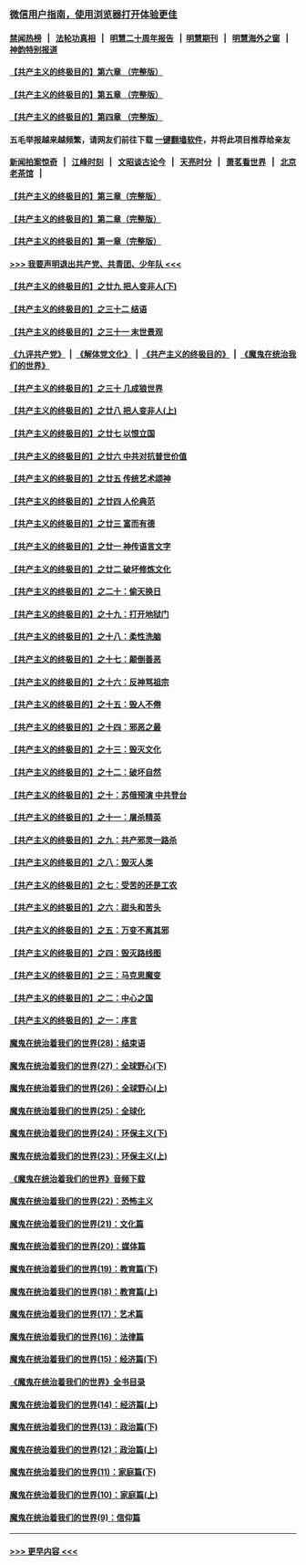 ### [微信用户指南，使用浏览器打开体验更佳](https://github.com/gfw-breaker/banned-news1/blob/master/indexes/wechat-guide.md?t=0)
#### [禁闻热榜](热点新闻.md?t=0)  &nbsp;&nbsp;|&nbsp;&nbsp; [法轮功真相](https://github.com/gfw-breaker/truth/blob/master/README.md?t=0) &nbsp;&nbsp;|&nbsp;&nbsp; [明慧二十周年报告](https://github.com/gfw-breaker/mh-reports/blob/master/README.md?t=0) &nbsp;&nbsp;|&nbsp;&nbsp;[明慧期刊](https://github.com/gfw-breaker/mh-qikan) &nbsp;&nbsp;|&nbsp;&nbsp; [明慧海外之窗](https://github.com/gfw-breaker/mh-news/blob/master/README.md?t=0) &nbsp;&nbsp;|&nbsp;&nbsp; [神韵特别报道](https://github.com/gfw-breaker/mh-news/blob/master/shenyun.md?t=0)
#### [【共产主义的终极目的】第六章 （完整版）](../pages/nsc422/n11428913.md?t=02110844) 
#### [【共产主义的终极目的】第五章 （完整版）](../pages/nsc422/n11428912.md?t=02110844) 
#### [【共产主义的终极目的】第四章 （完整版）](../pages/nsc422/n11428907.md?t=02110844) 
#### 五毛举报越来越频繁，请网友们前往下载 [一键翻墙软件](https://github.com/gfw-breaker/ssr-accounts)，并将此项目推荐给亲友
#### [新闻拍案惊奇](https://github.com/gfw-breaker/banned-news1/blob/master/pages/link4.md) &nbsp;&nbsp;|&nbsp;&nbsp; [江峰时刻](https://github.com/gfw-breaker/banned-news1/blob/master/pages/link4.md) &nbsp;&nbsp;|&nbsp;&nbsp; [文昭谈古论今](https://github.com/gfw-breaker/banned-news1/blob/master/pages/link4.md) &nbsp;&nbsp;|&nbsp;&nbsp; [天亮时分](https://github.com/gfw-breaker/banned-news1/blob/master/pages/link4.md) &nbsp;&nbsp;|&nbsp;&nbsp; [萧茗看世界](https://github.com/gfw-breaker/banned-news1/blob/master/pages/link4.md) &nbsp;&nbsp;|&nbsp;&nbsp; [北京老茶馆](https://github.com/gfw-breaker/banned-news1/blob/master/pages/link4.md) &nbsp;&nbsp;|&nbsp;&nbsp; 
#### [【共产主义的终极目的】第三章（完整版）](../pages/nsc422/n11428848.md?t=02110844) 
#### [【共产主义的终极目的】第二章（完整版）](../pages/nsc422/n11428831.md?t=02110844) 
#### [【共产主义的终极目的】第一章（完整版）](../pages/nsc422/n11417651.md?t=02110844) 
#### [>>> 我要声明退出共产党、共青团、少年队 <<<](https://github.com/begood0513/goodnews/blob/master/quit/letter.md) 
#### [【共产主义的终极目的】之廿九 把人变非人(下)](../pages/nsc422/n11344140.md?t=02110844) 
#### [【共产主义的终极目的】之三十二 结语](../pages/nsc422/n11360535.md?t=02110844) 
#### [【共产主义的终极目的】之三十一 末世景观](../pages/nsc422/n11351129.md?t=02110844) 
#### [《九评共产党》](https://github.com/begood0513/9ping.md/blob/master/README.md) &nbsp;|&nbsp; [《解体党文化》](../../../../jtdwh.md/blob/master/README.md)  &nbsp;|&nbsp; [《共产主义的终极目的》](../../../../gczydzjmd.md/blob/master/README.md) &nbsp;|&nbsp; [《魔鬼在统治我们的世界》](../../../../mgztzwmdsj.md/blob/master/README.md) 
#### [【共产主义的终极目的】之三十 几成狼世界](../pages/nsc422/n11348280.md?t=02110844) 
#### [【共产主义的终极目的】之廿八 把人变非人(上)](../pages/nsc422/n11340492.md?t=02110844) 
#### [【共产主义的终极目的】之廿七 以恨立国](../pages/nsc422/n11336944.md?t=02110844) 
#### [【共产主义的终极目的】之廿六 中共对抗普世价值](../pages/nsc422/n11324785.md?t=02110844) 
#### [【共产主义的终极目的】之廿五 传统艺术颂神](../pages/nsc422/n11296396.md?t=02110844) 
#### [【共产主义的终极目的】之廿四 人伦典范](../pages/nsc422/n11296397.md?t=02110844) 
#### [【共产主义的终极目的】之廿三 富而有德](../pages/nsc422/n11283598.md?t=02110844) 
#### [【共产主义的终极目的】之廿一 神传语言文字](../pages/nsc422/n11263265.md?t=02110844) 
#### [【共产主义的终极目的】之廿二 破坏修炼文化](../pages/nsc422/n11245728.md?t=02110844) 
#### [【共产主义的终极目的】之二十：偷天换日](../pages/nsc422/n11238846.md?t=02110844) 
#### [【共产主义的终极目的】之十九：打开地狱门](../pages/nsc422/n11206376.md?t=02110844) 
#### [【共产主义的终极目的】之十八：柔性洗脑](../pages/nsc422/n11199994.md?t=02110844) 
#### [【共产主义的终极目的】之十七：颠倒善恶](../pages/nsc422/n11179782.md?t=02110844) 
#### [【共产主义的终极目的】之十六：反神骂祖宗](../pages/nsc422/n11166798.md?t=02110844) 
#### [【共产主义的终极目的】之十五：毁人不倦](../pages/nsc422/n11166792.md?t=02110844) 
#### [【共产主义的终极目的】之十四：邪恶之最](../pages/nsc422/n11150249.md?t=02110844) 
#### [【共产主义的终极目的】之十三：毁灭文化](../pages/nsc422/n11135227.md?t=02110844) 
#### [【共产主义的终极目的】之十二：破坏自然](../pages/nsc422/n11135214.md?t=02110844) 
#### [【共产主义的终极目的】之十：苏俄预演 中共登台](../pages/nsc422/n11118424.md?t=02110844) 
#### [【共产主义的终极目的】之十一：屠杀精英](../pages/nsc422/n11118442.md?t=02110844) 
#### [【共产主义的终极目的】之九：共产邪灵一路杀](../pages/nsc422/n11114139.md?t=02110844) 
#### [【共产主义的终极目的】之八：毁灭人类](../pages/nsc422/n11108503.md?t=02110844) 
#### [【共产主义的终极目的】之七：受苦的还是工农](../pages/nsc422/n11101809.md?t=02110844) 
#### [【共产主义的终极目的】之六：甜头和苦头](../pages/nsc422/n11096971.md?t=02110844) 
#### [【共产主义的终极目的】之五：万变不离其邪](../pages/nsc422/n11091285.md?t=02110844) 
#### [【共产主义的终极目的】之四：毁灭路线图](../pages/nsc422/n11086284.md?t=02110844) 
#### [【共产主义的终极目的】之三：马克思魔变](../pages/nsc422/n11061941.md?t=02110844) 
#### [【共产主义的终极目的】之二：中心之国](../pages/nsc422/n11047728.md?t=02110844) 
#### [【共产主义的终极目的】之一：序言](../pages/nsc422/n11086077.md?t=02110844) 
#### [魔鬼在统治着我们的世界(28)：结束语](../pages/nsc422/n10936246.md?t=02110844) 
#### [魔鬼在统治着我们的世界(27)：全球野心(下)](../pages/nsc422/n10928319.md?t=02110844) 
#### [魔鬼在统治着我们的世界(26)：全球野心(上)](../pages/nsc422/n10900318.md?t=02110844) 
#### [魔鬼在统治着我们的世界(25)：全球化](../pages/nsc422/n10788205.md?t=02110844) 
#### [魔鬼在统治着我们的世界(24)：环保主义(下)](../pages/nsc422/n10695307.md?t=02110844) 
#### [魔鬼在统治着我们的世界(23)：环保主义(上)](../pages/nsc422/n10688613.md?t=02110844) 
#### [《魔鬼在统治着我们的世界》音频下载](../pages/nsc422/n10635553.md?t=02110844) 
#### [魔鬼在统治着我们的世界(22)：恐怖主义](../pages/nsc422/n10614727.md?t=02110844) 
#### [魔鬼在统治着我们的世界(21)：文化篇](../pages/nsc422/n10597706.md?t=02110844) 
#### [魔鬼在统治着我们的世界(20)：媒体篇](../pages/nsc422/n10586579.md?t=02110844) 
#### [魔鬼在统治着我们的世界(19)：教育篇(下)](../pages/nsc422/n10564808.md?t=02110844) 
#### [魔鬼在统治着我们的世界(18)：教育篇(上)](../pages/nsc422/n10526970.md?t=02110844) 
#### [魔鬼在统治着我们的世界(17)：艺术篇](../pages/nsc422/n10499093.md?t=02110844) 
#### [魔鬼在统治着我们的世界(16)：法律篇](../pages/nsc422/n10485969.md?t=02110844) 
#### [魔鬼在统治着我们的世界(15)：经济篇(下)](../pages/nsc422/n10469975.md?t=02110844) 
#### [《魔鬼在统治着我们的世界》全书目录](../pages/nsc422/n10464261.md?t=02110844) 
#### [魔鬼在统治着我们的世界(14)：经济篇(上)](../pages/nsc422/n10457370.md?t=02110844) 
#### [魔鬼在统治着我们的世界(13)：政治篇(下)](../pages/nsc422/n10448270.md?t=02110844) 
#### [魔鬼在统治着我们的世界(12)：政治篇(上)](../pages/nsc422/n10444576.md?t=02110844) 
#### [魔鬼在统治着我们的世界(11)：家庭篇(下)](../pages/nsc422/n10440961.md?t=02110844) 
#### [魔鬼在统治着我们的世界(10)：家庭篇(上)](../pages/nsc422/n10435448.md?t=02110844) 
#### [魔鬼在统治着我们的世界(9)：信仰篇](../pages/nsc422/n10432159.md?t=02110844) 

----
#### [ >>> 更早内容 <<< ](../indexes/nsc422-earlier.md)
